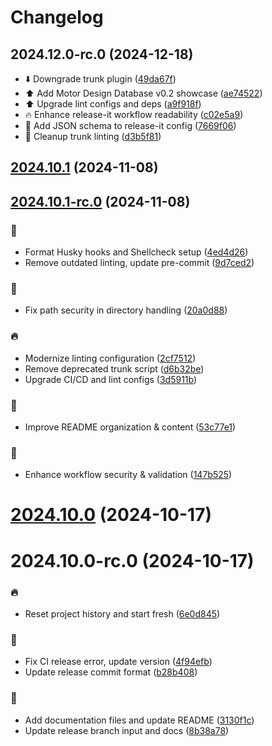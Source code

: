 # Changelog

## 2024.12.0-rc.0 (2024-12-18)

* :arrow_down: Downgrade trunk plugin ([49da67f](https://github.com/zhang-jia-rong/ckw-slidev/commit/49da67f))
* :arrow_up: Add Motor Design Database v0.2 showcase ([ae74522](https://github.com/zhang-jia-rong/ckw-slidev/commit/ae74522))
* :arrow_up: Upgrade lint configs and deps ([a9f918f](https://github.com/zhang-jia-rong/ckw-slidev/commit/a9f918f))
* :fire: Enhance release-it workflow readability ([c02e5a9](https://github.com/zhang-jia-rong/ckw-slidev/commit/c02e5a9))
* :shirt: Add JSON schema to release-it config ([7669f06](https://github.com/zhang-jia-rong/ckw-slidev/commit/7669f06))
* :shirt: Cleanup trunk linting ([d3b5f81](https://github.com/zhang-jia-rong/ckw-slidev/commit/d3b5f81))

## [2024.10.1](https://github.com/zhang-jia-rong/ckw-slidev/compare/2024.10.1-rc.0...2024.10.1) (2024-11-08)

## [2024.10.1-rc.0](https://github.com/zhang-jia-rong/ckw-slidev/compare/2024.10.0...2024.10.1-rc.0) (2024-11-08)


### :art:

* Format Husky hooks and Shellcheck setup ([4ed4d26](https://github.com/zhang-jia-rong/ckw-slidev/commit/4ed4d26c64417bf0f434c537104a0fc8cbe0f2a7))
* Remove outdated linting, update pre-commit ([9d7ced2](https://github.com/zhang-jia-rong/ckw-slidev/commit/9d7ced2edaff2d4f5be5a90cd8135e844f1b5787))

### :bug:

* Fix path security in directory handling ([20a0d88](https://github.com/zhang-jia-rong/ckw-slidev/commit/20a0d88ad2dfbf81a92339cf02628474bab15b53))

### :fire:

* Modernize linting configuration ([2cf7512](https://github.com/zhang-jia-rong/ckw-slidev/commit/2cf7512e67224ec6b4dfb3d82423d138f85f750e))
* Remove deprecated trunk script ([d6b32be](https://github.com/zhang-jia-rong/ckw-slidev/commit/d6b32bebc1bea83bc591e905ae3f4c2bea893244))
* Upgrade CI/CD and lint configs ([3d5911b](https://github.com/zhang-jia-rong/ckw-slidev/commit/3d5911bd2b702d7fdebe414a5d3caa9b54e79460))

### :memo:

* Improve README organization & content ([53c77e1](https://github.com/zhang-jia-rong/ckw-slidev/commit/53c77e1ecbec50127ee5f41585fba9ea8d813a40))

### :shirt:

* Enhance workflow security & validation ([147b525](https://github.com/zhang-jia-rong/ckw-slidev/commit/147b525213e46a16be435071744a56b74f0d0885))

# [2024.10.0](https://github.com/zhang-jia-rong/ckw-slidev/compare/2024.10.0-rc.0...2024.10.0) (2024-10-17)

# 2024.10.0-rc.0 (2024-10-17)


### :fire:

* Reset project history and start fresh ([6e0d845](https://github.com/zhang-jia-rong/ckw-slidev/commit/6e0d845d9eb9e12b1090f1fb83eaeb8efa393b79))

### :green_heart:

* Fix CI release error, update version ([4f94efb](https://github.com/zhang-jia-rong/ckw-slidev/commit/4f94efb5f4e8d0d39783719d710b9f39dced73e4))
* Update release commit format ([b28b408](https://github.com/zhang-jia-rong/ckw-slidev/commit/b28b4081e1950ef3decc332711f003450f706b37))

### :memo:

* Add documentation files and update README ([3130f1c](https://github.com/zhang-jia-rong/ckw-slidev/commit/3130f1c02bffbbecf8761a23d42680cb2cabda38))
* Update release branch input and docs ([8b38a78](https://github.com/zhang-jia-rong/ckw-slidev/commit/8b38a786923c8a983228a504604171f4dd1d5716))
